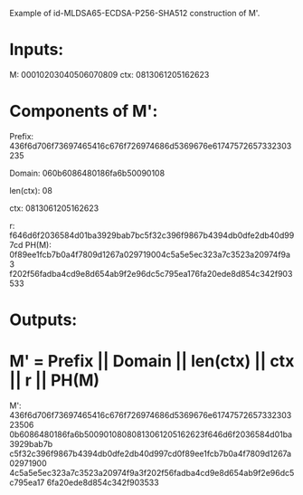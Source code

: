 Example of id-MLDSA65-ECDSA-P256-SHA512 construction of M'.

# Inputs:

M: 00010203040506070809
ctx: 0813061205162623

# Components of M':

Prefix:
436f6d706f73697465416c676f726974686d5369676e61747572657332303235

Domain: 060b6086480186fa6b50090108

len(ctx): 08

ctx: 0813061205162623

r: f646d6f2036584d01ba3929bab7bc5f32c396f9867b4394db0dfe2db40d997cd
PH(M): 0f89ee1fcb7b0a4f7809d1267a029719004c5a5e5ec323a7c3523a20974f9a3
f202f56fadba4cd9e8d654ab9f2e96dc5c795ea176fa20ede8d854c342f903533


# Outputs:
# M' = Prefix || Domain || len(ctx) || ctx || r || PH(M)

M': 436f6d706f73697465416c676f726974686d5369676e6174757265733230323506
0b6086480186fa6b50090108080813061205162623f646d6f2036584d01ba3929bab7b
c5f32c396f9867b4394db0dfe2db40d997cd0f89ee1fcb7b0a4f7809d1267a02971900
4c5a5e5ec323a7c3523a20974f9a3f202f56fadba4cd9e8d654ab9f2e96dc5c795ea17
6fa20ede8d854c342f903533

